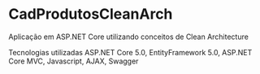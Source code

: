# CadProdutosCleanArch
Aplicação em ASP.NET Core utilizando conceitos de Clean Architecture

Tecnologias utilizadas
ASP.NET Core 5.0,
EntityFramework 5.0,
ASP.NET Core MVC,
Javascript,
AJAX,
Swagger
